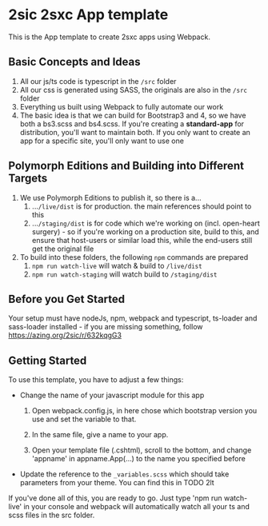 # 2sic 2sxc App template

This is the App template to create 2sxc apps using Webpack.

## Basic Concepts and Ideas

1. All our js/ts code is typescript in the `/src` folder
1. All our css is generated using SASS, the originals are also in the `/src` folder
1. Everything us built using Webpack to fully automate our work
1. The basic idea is that we can build for Bootstrap3 and 4, so we have both a bs3.scss and bs4.scss. If you're creating a **standard-app** for distribution, you'll want to maintain both. If you only want to create an app for a specific site, you'll only want to use one

## Polymorph Editions and Building into Different Targets

1. We use Polymorph Editions to publish it, so there is a...
   1. ...`/live/dist` is for production. the main references should point to this
   2. ...`/staging/dist` is for code which we're working on (incl. open-heart surgery) - so if you're working on a production site, build to this, and ensure that host-users or similar load this, while the end-users still get the original file
1. To build into these folders, the following `npm` commands are prepared
   1. `npm run watch-live` will watch & build to `/live/dist`
   2. `npm run watch-staging` will watch build to `/staging/dist`

## Before you Get Started

Your setup must have nodeJs, npm, webpack and typescript, ts-loader and sass-loader installed - if you are missing something, follow https://azing.org/2sic/r/632kqgG3 

## Getting Started

To use this template, you have to adjust a few things:

* Change the name of your javascript module for this app

  1. Open webpack.config.js, in here chose which bootstrap version you use and set the variable to that.
  
  1. In the same file, give a name to your app.

  1. Open your template file (.cshtml), scroll to the bottom, and change 'appname' in appname.App(...) to the name you specified before

* Update the reference to the `_variables.scss` which should take parameters from your theme. You can find this in TODO 2lt

If you've done all of this, you are ready to go. Just type 'npm run watch-live' in your console and webpack will automatically watch all your ts and scss files in the src folder.
